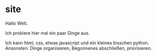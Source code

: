 # site
Hallo Welt.

Ich probiere hier mal ein paar Dinge aus.

Ich kann html, css, etwas javascript und ein kleines bisschen python.
Ansonsten: Dinge organisieren, Begonnenes abschließen, priorisieren.

